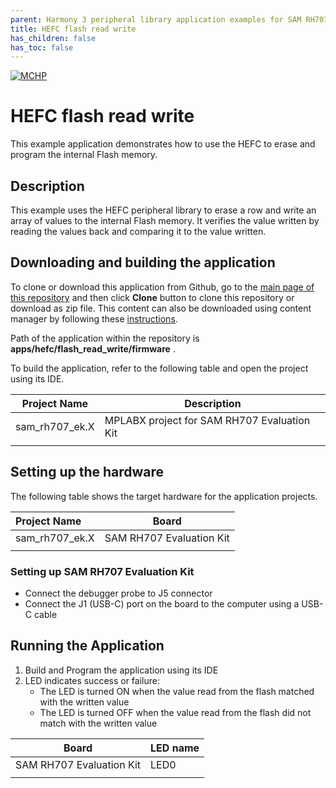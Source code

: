 ```yaml
---
parent: Harmony 3 peripheral library application examples for SAM RH707 family
title: HEFC flash read write 
has_children: false
has_toc: false
---
```


[![MCHP](https://www.microchip.com/ResourcePackages/Microchip/assets/dist/images/logo.png)](https://www.microchip.com)

# HEFC flash read write

This example application demonstrates how to use the HEFC to erase and program the internal Flash memory.

## Description

This example uses the HEFC peripheral library to erase a row and write an array of values to the internal Flash memory. It verifies the value written by reading the values back and comparing it to the value written.

## Downloading and building the application

To clone or download this application from Github, go to the [main page of this repository](https://github.com/Microchip-MPLAB-Harmony/csp_apps_sam_rh707) and then click **Clone** button to clone this repository or download as zip file.
This content can also be downloaded using content manager by following these [instructions](https://github.com/Microchip-MPLAB-Harmony/contentmanager/wiki).

Path of the application within the repository is **apps/hefc/flash_read_write/firmware** .

To build the application, refer to the following table and open the project using its IDE.

| Project Name      | Description                                    |
| ----------------- | ---------------------------------------------- |
| sam_rh707_ek.X | MPLABX project for SAM RH707 Evaluation Kit |
|||

## Setting up the hardware

The following table shows the target hardware for the application projects.

| Project Name| Board|
|:---------|:---------:|
| sam_rh707_ek.X | SAM RH707 Evaluation Kit
|||

### Setting up SAM RH707 Evaluation Kit

- Connect the debugger probe to J5 connector
- Connect the J1 (USB-C) port on the board to the computer using a USB-C cable

## Running the Application

1. Build and Program the application using its IDE
2. LED indicates success or failure:
    - The LED is turned ON when the value read from the flash matched with the written value
    - The LED is turned OFF when the value read from the flash did not match with the written value

| Board      | LED name |
| ----------------- | ---------------------------------------------- |
| SAM RH707 Evaluation Kit | LED0 |
|||
